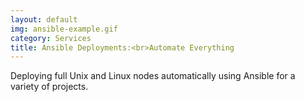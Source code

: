 ```yaml
---
layout: default
img: ansible-example.gif
category: Services
title: Ansible Deployments:<br>Automate Everything
---
```

Deploying full Unix and Linux nodes automatically using Ansible for a variety of projects.
